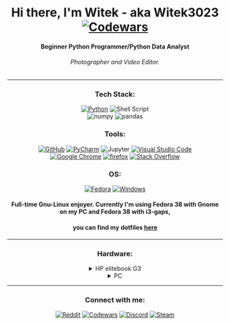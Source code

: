 <div align="center">

# Hi there, I'm Witek - aka Witek3023 [![Codewars](https://www.codewars.com/users/Witek3023/badges/micro)](https://www.codewars.com/users/Witek3023/badges)
#### Beginner Python Programmer/Python Data Analyst<br>
###### Photographer and Video Editor.</br>
---
### Tech Stack:
[![Python](https://img.shields.io/badge/python-d8dee9?style=for-the-badge&logo=python&logoColor=2e3440)](https://www.python.org/)
![Shell Script](https://img.shields.io/badge/shell_script-d8dee9?style=for-the-badge&logo=gnu-bash&logoColor=2e3440)</br>
![numpy](https://img.shields.io/badge/NumPy-d8dee9?style=for-the-badge&logo=NumPy&logoColor=2e3440)
![pandas](https://img.shields.io/badge/pandas-d8dee9?style=for-the-badge&logo=pandas&logoColor=2e3440)</br>

### Tools:
[![GitHub](https://img.shields.io/badge/github-e5e9f0?style=for-the-badge&logo=github&logoColor=3b4252)](https://github.com/)
[![PyCharm](https://img.shields.io/badge/pycharm-e5e9f0?style=for-the-badge&logo=pycharm&logoColor=3b4252&color=e5e9f0&labelColor=e5e9f0)](https://www.jetbrains.com/pycharm/)
![Jupyter](https://img.shields.io/badge/Jupyter-e5e9f0?style=for-the-badge&logo=Jupyter&logoColor=3b4252)
[![Visual Studio Code](https://img.shields.io/badge/Visual%20Studio%20Code-e5e9f0?style=for-the-badge&logo=visual-studio-code&logoColor=3b4252)](https://code.visualstudio.com/) <br>
[![Google Chrome](https://img.shields.io/badge/Google%20Chrome-e5e9f0?style=for-the-badge&logo=Google-Chrome&logoColor=3b4252)](https://www.google.com/chrome/)
[![firefox](https://img.shields.io/badge/Firefox-e5e9f0?style=for-the-badge&logo=Firefox&logoColor=3b4252)](https://www.mozilla.org/en-US/firefox/new/)
[![Stack Overflow](https://img.shields.io/badge/-Stackoverflow-e5e9f0?style=for-the-badge&logo=stack-overflow&logoColor=3b4252)](https://stackoverflow.com/)</br>

### OS:
[![Fedora](https://img.shields.io/badge/Fedora-eceff4?style=for-the-badge&logo=fedora&logoColor=2e3440)](https://getfedora.org/)
[![Windows](https://img.shields.io/badge/Windows-eceff4?style=for-the-badge&logo=windows&logoColor=2e3440)](https://www.microsoft.com/en-us/windows/windows-11)
</br>
#### Full-time Gnu-Linux enjoyer. Currently I'm using Fedora 38 with Gnome on my PC and Fedora 38 with i3-gaps, <br>
#### you can find my dotfiles [here](https://github.com/Witek3023/DotFiles)</br>
---
### Hardware:

<details><summary>HP elitebook G3</summary>
<p>
•AMD A10 <br>
•Radeon R6 <br>
•16GB Ram DDR3 <br>
•Linux Fedora 37 <br>
</p>
</details>

<details><summary>PC</summary>
<p>
•Intel Core i7-10700KF <br>
•MSI Z490-A PRO <br>
•Crucial 16GB (2x8GB) 3200MHz CL16 Ballistix Black <br>
•Kingston 1TB M.2 PCIe NVMe A2000 <br>
•Gigabyte Radeon RX 6600 XT GAMING OC 8GB GDDR6 <br>
•SilentiumPC Fera 5 Dual Fan 2x120mm <br>
•SilentiumPC Regnum RG6V TG Pure Black <br>
•TP-Link Archer T6E DualBand v
•LG 27GL850-B NanoIPS HDR10 <br>
•Linux Fedora <br>
</p>
</details>

---

### Connect with me:
[![Reddit](https://img.shields.io/badge/Reddit-d8dee9?style=for-the-badge&logo=Reddit&logoColor=3b4252)](https://www.reddit.com/user/Witek3023)
[![Codewars](https://img.shields.io/badge/Codewars-d8dee9?style=for-the-badge&logo=codewars&logoColor=3b4252)](https://www.codewars.com/users/Witek3023)
[![Discord](https://img.shields.io/badge/Discord-d8dee9?style=for-the-badge&logo=discord&logoColor=3b4252)](https://discordapp.com/users/923236911584251904)
[![Steam](https://img.shields.io/badge/steam-d8dee9?style=for-the-badge&logo=steam&logoColor=3b4252)](https://steamcommunity.com/profiles/76561198894259998/)
